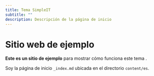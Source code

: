 ```yaml
---
title: Tema SimpleIT
subtitle: ""
description: Descripción de la página de inicio
---
```


<div>
<h1 class="text-center">Sitio web de ejemplo</h1>
<div class="homepage_branding text-center my-5 py-5">
<p>
<strong>Este es un sitio de ejemplo</strong> para mostrar cómo
funciona este tema <i class="fas fa-briefcase" aria-hidden="true"></i>.
</p>
</div>
</div>

Soy la página de inicio `_index.md` ubicada en el directorio `content/es`.
